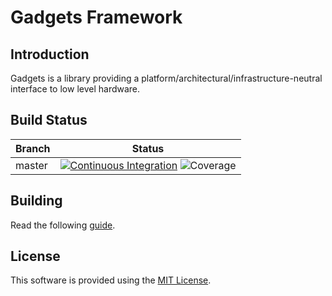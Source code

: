 # Gadgets Framework

## Introduction

Gadgets is a library providing a platform/architectural/infrastructure-neutral interface to low level hardware.

## Build Status

| Branch | Status |
| ------ | ------ |
| master | [![Continuous Integration](https://github.com/craigsacco/gadgets/actions/workflows/ContinuousIntegration.yml/badge.svg?branch=master)](https://github.com/craigsacco/gadgets/actions/workflows/ContinuousIntegration.yml) ![Coverage](https://img.shields.io/endpoint?url=https://raw.githubusercontent.com/craigsacco/gadgets/github-pages/badges/master/line_coverage.json) |

## Building

Read the following [guide](docs/BUILDING.md).

## License

This software is provided using the [MIT License](LICENSE.md).
